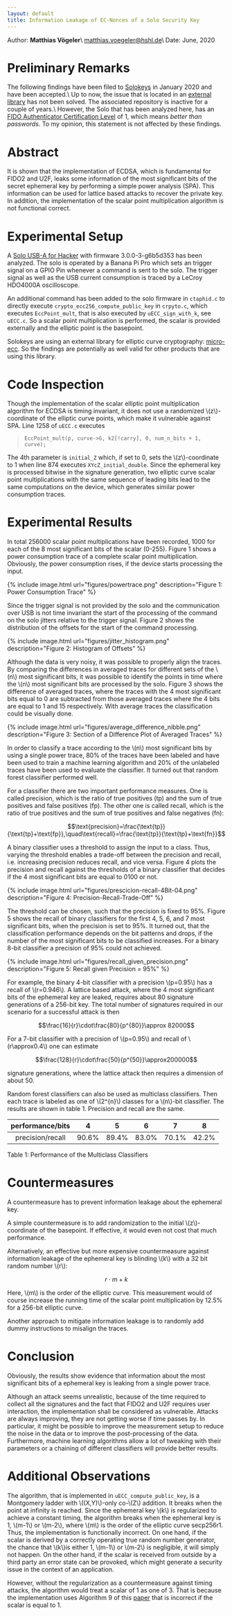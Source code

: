 ```yaml
---
layout: default
title: Information Leakage of EC-Nonces of a Solo Security Key
---
```


Author: **Matthias Vögeler**\\
<matthias.voegeler@hshl.de>\\
Date: June, 2020

# Preliminary Remarks
The following findings have been filed to [Solokeys](https://solokeys.com/) in January 2020 and have been accepted.\\
Up to now, the issue that is located in an [external library](https://github.com/kmackay/micro-ecc) has not been solved. The associated repository is inactive for a couple of years.\\
However, the Solo that has been analyzed here, has an [FIDO Authenticator Certification Level](https://fidoalliance.org/certification/authenticator-certification-levels/) of 1, which means *better than passwords*. To my opinion, this statement is not affected by these findings.

# Abstract
It is shown that the implementation of ECDSA, which is fundamental for FIDO2 and U2F, leaks some information of the most significant bits of the secret ephemeral key by performing a simple power analysis (SPA). This information can be used for lattice based attacks to recover the private key. In addition, the implementation of the scalar point multiplication algorithm is not functional correct.

# Experimental Setup

A [Solo USB-A for Hacker](https://solokeys.com/products/solo-hacker) with firmware 3.0.0-3-g6b5d353 has been analyzed. The solo is operated by a Banana Pi Pro which sets an trigger signal on a GPIO Pin whenever a command is sent to the solo. The trigger signal as well as the USB current consumption is traced by a LeCroy HDO4000A oscilloscope.

An additional command has been added to the solo firmware in `ctaphid.c` to directly execute `crypto_ecc256_compute_public_key` in `crpyto.c`, which executes `EccPoint_mult`, that is also executed by `uECC_sign_with_k`, see `uECC.c`. So a scalar point multiplication is performed, the scalar is provided externally and the elliptic point is the basepoint.

Solokeys are using an external library for elliptic curve cryptography: [micro-ecc](https://github.com/kmackay/micro-ecc). So the findings are potentially as well valid for other products that are using this library.

# Code Inspection

Though the implementation of the scalar elliptic point multiplication algorithm for ECDSA is timing invariant, it does not use a randomized \\(z\\)-coordinate of the elliptic curve points, which make it vulnerable against SPA. Line 1258 of `uECC.c` executes

> `EccPoint_mult(p, curve->G, k2[!carry], 0, num_n_bits + 1, curve);`

The 4th parameter is `initial_Z` which, if set to 0, sets the \\(z\\)-coordinate to 1 when line 874 executes `XYcZ_initial_double`. Since the ephemeral key is processed bitwise in the signature generation, two elliptic curve scalar point multiplications with the same sequence of leading bits lead to the same computations on the device, which generates similar power consumption traces.

# Experimental Results

In total 256000 scalar point multiplications have been recorded, 1000 for each of the 8 most significant bits of the scalar (0-255). Figure 1 shows a power consumption trace of a complete scalar point multiplication. Obviously, the power consumption rises, if the device starts processing the input.

{% include image.html url="figures/powertrace.png" description="Figure 1: Power Consumption Trace" %}

Since the trigger signal is not provided by the solo and the communication over USB is not time invariant the start of the processing of the command on the solo jitters relative to the trigger signal. Figure 2 shows the distribution of the offsets for the start of the command processing.

{% include image.html url="figures/jitter_histogram.png" description="Figure 2: Histogram of Offsets" %}

Although the data is very noisy, it was possible to properly align the traces. By comparing the differences in averaged traces for different sets of the \\(n\\) most significant bits, it was possible to identify the points in time where the \\(n\\) most significant bits are processed by the solo. Figure 3 shows the difference of averaged traces, where the traces with the 4 most significant bits equal to 0 are subtracted from those averaged traces where the 4 bits are equal to 1 and 15 respectively. With average traces the classification could be visually done.

{% include image.html url="figures/average_difference_nibble.png" description="Figure 3: Section of a Difference Plot of Averaged Traces" %}

In order to classify a trace according to the \\(n\\) most significant bits by using a single power trace, 80% of the traces have been labeled and have been used to train a machine learning algorithm and 20% of the unlabeled traces have been used to evaluate the classifier. It turned out that random forest classifier performed well.

For a classifier there are two important performance measures. One is called precision, which is the ratio of true positives (tp) and the sum of true positives and false positives (fp). The other one is called recall, which is the ratio of true positives and the sum of true positives and false negatives (fn):

$$\text{precision}=\frac{\text{tp}}{\text{tp}+\text{fp}},\quad\text{recall}=\frac{\text{tp}}{\text{tp}+\text{fn}}$$

A binary classifier uses a threshold to assign the input to a class. Thus, varying the threshold enables a trade-off between the precision and recall, i.e. increasing precision reduces recall, and vice versa. Figure 4 plots the precision and recall against the thresholds of a binary classifier that decides if the 4 most significant bits are equal to 0100 or not.

{% include image.html url="figures/prescicion-recall-4Bit-04.png" description="Figure 4: Precision-Recall-Trade-Off" %}

The threshold can be chosen, such that the precision is fixed to 95%. Figure 5 shows the recall of binary classifiers for the first 4, 5, 6, and 7 most significant bits, when the precision is set to 95%. It turned out, that the classification performance depends on the bit patterns and drops, if the number of the most significant bits to be classified increases. For a binary 8-bit classifier a precision of 95% could not achieved.

{% include image.html url="figures/recall_given_precision.png" description="Figure 5: Recall given Precision = 95%" %}

For example, the binary 4-bit classifier with a precision \\(p=0.95\\) has a recall of \\(r=0.946\\). A lattice based attack, where the 4 most significant bits of the ephemeral key are leaked, requires about 80 signature generations of a 256-bit key. The total number of signatures required in our scenario for a successful attack is then

$$\frac{16}{r}\cdot\frac{80}{p^{80}}\approx 82000$$

For a 7-bit classifier with a precision of \\(p=0.95\\) and recall of \\(r\approx0.4\\) one can estimate

$$\frac{128}{r}\cdot\frac{50}{p^{50}}\approx200000$$

signature generations, where the lattice attack then requires a dimension of about 50.

Random forest classifiers can also be used as multiclass classifiers. Then each trace is labeled as one of \\(2^{n}\\) classes for a \\(n\\)-bit classifier. The results are shown in table 1. Precision and recall are the same.

| performance/bits |   4   |   5   |   6   |   7   |   8   |
| :--------------: | :---: | :---: | :---: | :---: | :---: |
| precision/recall | 90.6% | 89.4% | 83.0% | 70.1% | 42.2% |

Table 1: Performance of the Multiclass Classifiers

# Countermeasures

A countermeasure has to prevent information leakage about the ephemeral key.

A simple countermeasure is to add randomization to the initial \\(z\\)-coordinate of the basepoint. If effective, it would even not cost that much performance.

Alternatively, an effective but more expensive countermeasure against information leakage of the ephemeral key is blinding \\(k\\) with a 32 bit random number \\(r\\):

$$r\cdot m+k$$

Here, \\(m\\) is the order of the elliptic curve. This measurement would of course increase the running time of the scalar point multiplication by 12.5% for a 256-bit elliptic curve.

Another approach to mitigate information leakage is to randomly add dummy instructions to misalign the traces.

# Conclusion

Obviously, the results show evidence that information about the most significant bits of a ephemeral key is leaking from a single power trace.

Although an attack seems unrealistic, because of the time required to collect all the signatures and the fact that FIDO2 and U2F requires user interaction, the implementation shall be considered as vulnerable. Attacks are always improving, they are not getting worse if time passes by. In particular, it might be possible to improve the measurement setup to reduce the noise in the data or to improve the post-processing of the data. Furthermore, machine learning algorithms allow a lot of tweaking with their parameters or a chaining of different classifiers will provide better results.

# Additional Observations

The algorithm, that is implemented in `uECC_compute_public_key`, is a Montgomery ladder with \\((X,Y)\\)-only co-\\(Z\\) addition. It breaks when the point at infinity is reached. Since the ephemeral key \\(k\\) is regularized to achieve a constant timing, the algorithm breaks when the ephemeral key is 1, \\(m-1\\) or \\(m-2\\), where \\(m\\) is the order of the elliptic curve secp256r1. Thus, the implementation is functionally incorrect. On one hand, if the scalar is derived by a correctly operating true random number generator, the chance that \\(k\\)is either 1, \\(m-1\\) or \\(m-2\\) is negligible, it will simply not happen. On the other hand, if the scalar is received from outside by a third party an error state can be provoked, which might generate a security issue in the context of an application.

However, without the regularization as a countermeasure against timing attacks, the algorithm would treat a scalar of 1 as one of 3. That is because the implementation uses Algorithm 9 of this [paper](http://eprint.iacr.org/2011/338.pdf) that is incorrect if the scalar is equal to 1.
